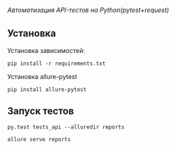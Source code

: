 ###### Автоматизация API-тестов на Python(pytest+request)
 
 ## Установка
 
 Установка зависимостей:
 
 ``` pip install -r requirements.txt ```

Установка allure-pytest

```pip install allure-pytest```

## Запуск тестов
``` py.test tests_api --alluredir reports ```

``` allure serve reports ```
